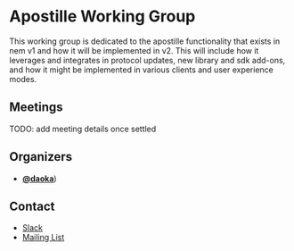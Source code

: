 # Apostille Working Group

This working group is dedicated to the apostille functionality that exists in nem v1 and how it will be implemented in v2.  This will include how it leverages and integrates in protocol updates, new library and sdk add-ons, and how it might be implemented in various clients and user experience modes.

## Meetings

TODO: add meeting details once settled

## Organizers

* **[@daoka](https://github.com/daoka)**)

## Contact
* [Slack](https://nem2.slack.com/messages/wg-apostille)
* [Mailing List](https://groups.google.com/forum/#!forum/nemtech-wg-apostille)

